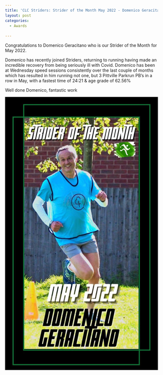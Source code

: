 ```yaml
---
title: 'CLC Striders: Strider of the Month May 2022 - Domenico Geracitano'
layout: post
categories:
  - Awards

---
```


Congratulations to Domenico Geracitano who is our Strider of the Month for May 2022.

Domenico has recently joined Striders, returning to running having made an incredible recovery from being seriously ill with Covid. Domenico has been at Wednesday speed sessions consistently over the last couple of months which has resulted in him running not one, but 3 Pittville Parkrun PB’s in a row in May, with a fastest time of 24:21 & age grade of 62.56%

Well done Domenico, fantastic work

![Strider of the month Domenico Geracitano](/images/2022/06/2022-06-22-SOTM-May-2022.jpg "CLC Strider of the month May 2022 Domenico Geracitano")

